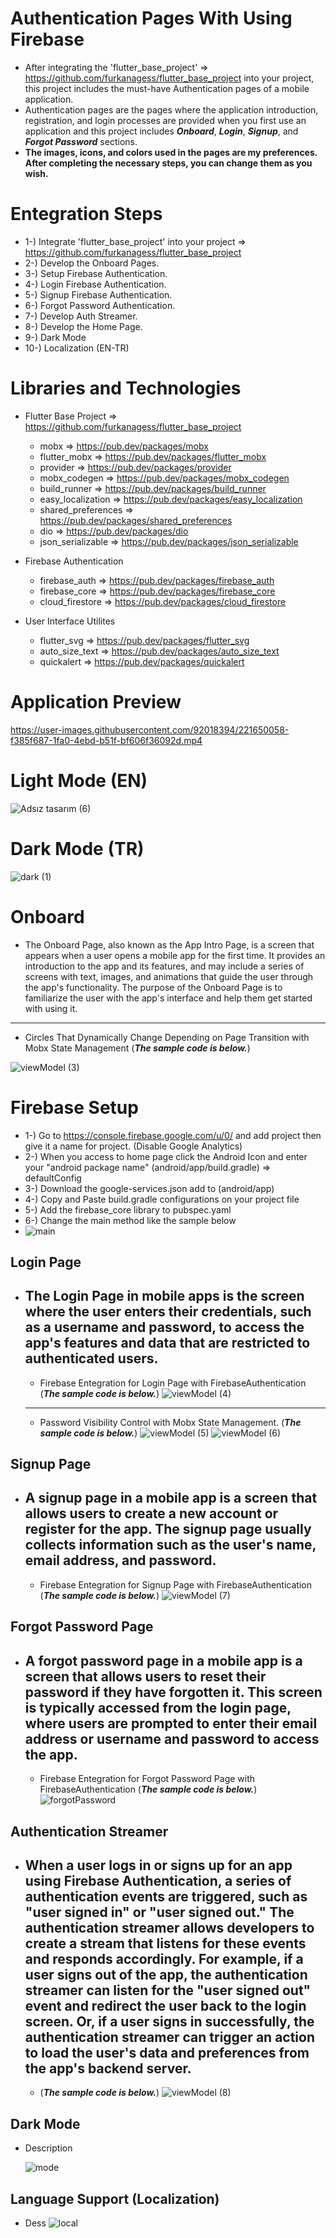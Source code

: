 # Authentication Pages With Using Firebase

- After integrating the 'flutter_base_project' => https://github.com/furkanagess/flutter_base_project into your project, this project includes the must-have Authentication pages of a mobile application. 
- Authentication pages are the pages where the application introduction, registration, and login processes are provided when you first use an application and this project includes ***Onboard***, ***Login***, ***Signup***, and ***Forgot Password*** sections. 
- **The images, icons, and colors used in the pages are my preferences. After completing the necessary steps, you can change them as you wish.** 

# Entegration Steps
  - 1-) Integrate 'flutter_base_project' into your project => https://github.com/furkanagess/flutter_base_project
  - 2-) Develop the Onboard Pages.
  - 3-) Setup Firebase Authentication.
  - 4-) Login Firebase Authentication.
  - 5-) Signup Firebase Authentication.
  - 6-) Forgot Password Authentication.
  - 7-) Develop Auth Streamer.
  - 8-) Develop the Home Page.
  - 9-) Dark Mode
  - 10-) Localization (EN-TR)

# Libraries and Technologies
  - Flutter Base Project => https://github.com/furkanagess/flutter_base_project
    - mobx => https://pub.dev/packages/mobx
    - flutter_mobx => https://pub.dev/packages/flutter_mobx
    - provider => https://pub.dev/packages/provider
    - mobx_codegen => https://pub.dev/packages/mobx_codegen
    - build_runner => https://pub.dev/packages/build_runner
    - easy_localization => https://pub.dev/packages/easy_localization 
    - shared_preferences => https://pub.dev/packages/shared_preferences
    - dio => https://pub.dev/packages/dio
    - json_serializable => https://pub.dev/packages/json_serializable
    
  - Firebase Authentication
    - firebase_auth => https://pub.dev/packages/firebase_auth
    - firebase_core => https://pub.dev/packages/firebase_core
    - cloud_firestore => https://pub.dev/packages/cloud_firestore
   
  - User Interface Utilites
    - flutter_svg => https://pub.dev/packages/flutter_svg
    - auto_size_text => https://pub.dev/packages/auto_size_text
    - quickalert => https://pub.dev/packages/quickalert
    
# Application Preview


https://user-images.githubusercontent.com/92018394/221650058-f385f687-1fa0-4ebd-b51f-bf606f36092d.mp4


    
# Light Mode (EN)    
![Adsız tasarım (6)](https://user-images.githubusercontent.com/92018394/221647040-d643f0ec-a127-47c4-88b6-970d9bec16bd.png)

# Dark Mode (TR)
![dark (1)](https://user-images.githubusercontent.com/92018394/221648795-127e412c-2408-4b2c-8c93-65fef589d08f.png)


  
# Onboard   
  - The Onboard Page, also known as the App Intro Page, is a screen that appears when a user opens a mobile app for the first time. It provides an introduction to the app and its features, and may include a series of screens with text, images, and animations that guide the user through the app's functionality. The purpose of the Onboard Page is to familiarize the user with the app's interface and help them get started with using it.
  ----
  - Circles That Dynamically Change Depending on Page Transition with Mobx State Management (***The sample code is below.***)


  ![viewModel (3)](https://user-images.githubusercontent.com/92018394/221279873-d68d23df-c2d5-4592-a76c-9a0789f5e1bb.png)
  
# Firebase Setup 
- 1-) Go to https://console.firebase.google.com/u/0/ and add project then give it a name for project. (Disable Google Analytics)
- 2-) When you access to home page click the Android Icon and enter your "android package name" (android/app/build.gradle) => defaultConfig
- 3-) Download the google-services.json add to (android/app) 
- 4-) Copy and Paste build.gradle configurations on your project file
- 5-) Add the firebase_core library to pubspec.yaml
- 6-) Change the main method like the sample below
- ![main](https://user-images.githubusercontent.com/92018394/221779346-4bfe946b-5d5a-4e83-9b14-57367b8da7f7.png)

## Login Page
   - The Login Page in mobile apps is the screen where the user enters their credentials, such as a username and password, to access the app's features and data that are restricted to authenticated users. 
       -----------
       - Firebase Entegration for Login Page with FirebaseAuthentication (***The sample code is below.***)
     ![viewModel (4)](https://user-images.githubusercontent.com/92018394/221283457-ff5d36cb-65f2-436e-b634-a128134eeafa.png)
       ---------
       - Password Visibility Control with Mobx State Management. (***The sample code is below.***)
       ![viewModel (5)](https://user-images.githubusercontent.com/92018394/221350825-918e0105-715c-47a1-98d1-6f4debde1893.png)
       ![viewModel (6)](https://user-images.githubusercontent.com/92018394/221368429-4fe3ae27-c1fc-40de-a33f-15114a71dbc9.png)

       
## Signup Page  
   - A signup page in a mobile app is a screen that allows users to create a new account or register for the app. The signup page usually collects information such as the user's name, email address, and password.
       ----------
       - Firebase Entegration for Signup Page with FirebaseAuthentication (***The sample code is below.***)
       ![viewModel (7)](https://user-images.githubusercontent.com/92018394/221368547-67a2a478-7519-4c24-9de3-dda75ff6d9e0.png)
       
## Forgot Password Page
   - A forgot password page in a mobile app is a screen that allows users to reset their password if they have forgotten it. This screen is typically accessed from the login page, where users are prompted to enter their email address or username and password to access the app.
       --------
       - Firebase Entegration for Forgot Password Page with FirebaseAuthentication (***The sample code is below.***)
       ![forgotPassword](https://user-images.githubusercontent.com/92018394/221368736-eba47076-c492-4b5b-8d13-eae98b1924e9.png)
       
## Authentication Streamer
   - When a user logs in or signs up for an app using Firebase Authentication, a series of authentication events are triggered, such as "user signed in" or "user signed out." The authentication streamer allows developers to create a stream that listens for these events and responds accordingly. For example, if a user signs out of the app, the authentication streamer can listen for the "user signed out" event and redirect the user back to the login screen. Or, if a user signs in successfully, the authentication streamer can trigger an action to load the user's data and preferences from the app's backend server.
       ------
       - (***The sample code is below.***)
       ![viewModel (8)](https://user-images.githubusercontent.com/92018394/221441563-cbbf3bc0-0c7a-4790-9cee-edd50163bdde.png)
       
## Dark Mode   
  - Description
    
     ![mode](https://user-images.githubusercontent.com/92018394/221653004-401c51cb-c6aa-4bf8-be37-565e639c2fa0.png)
     
## Language Support (Localization) 
  - Dess
    ![local](https://user-images.githubusercontent.com/92018394/221654224-379b74b0-9c8e-41e2-a6ea-fc3e78f5b9ee.png)




